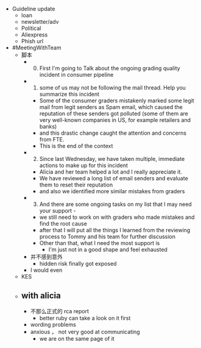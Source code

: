 - Guideline update
	- loan
	- newsletter/adv
	- Political
	- Aliexpress
	- Phish url
- #MeetingWithTeam
	- 脚本
		- 0. First I'm going to Talk about the ongoing grading quality incident in consumer pipeline
		- 1. some of us may not be following the mail thread. 
		  Help you summarize this incident
			- Some of the consumer graders mistakenly marked some legit mail from legit senders as Spam email, which caused the reputation of these senders got polluted (some of them are very well-known companies in US, for example retailers and banks)
			- and this drastic change caught the attention and concerns from FTE.
			- This is the end of the context
		- 2. Since last Wednesday, we have taken multiple, immediate actions to make up for this incident
			- Alicia and her team helped a lot and I really appreciate it.
			- We have reviewed a long list of email senders and evaluate them to reset their reputation
			- and also we identified more similar mistakes from graders
		- 3. And there are some ongoing tasks on my list that I may need your support -
			- we still need to work on with graders who made mistakes and find the root cause
			- after that I will put all the things I learned from the reviewing process to Tommy and his team for further discussion
			- Other than that, what I need the most support is
				- I'm just not in a good shape and feel exhausted
		- 并不感到意外
			- hidden risk finally got exposed
		- I would even
	- KES
	- with alicia
		-
		- 不那么正式的 rca report
			- better ruby can take a look on it  first
		- wording problems
		- anxious ， not very good at communicating
			- we are on the same page of it